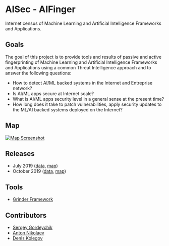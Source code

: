 # AISec - AIFinger 

Internet census of Machine Learning and Artificial Intelligence Frameworks and Applications.   

## Goals 
The goal of this project is to provide tools and results of passive and active fingerprinting of Machine Learning and Artificial Intelligence Frameworks and Applications using a common Threat Intelligence approach and to answer the following questions:

* How to detect AI/ML backed systems in the Internet and Entreprise network? 
* Is AI/ML apps secure at Internet scale? 
* What is AI/ML apps security level in a general sense at the present time? 
* How long does it take to patch vulnerabilities, apply security updates to the ML/AI backed systems  deployed on the Internet?

## Map
[![Map Screenshot](https://raw.githubusercontent.com/sdnewhop/AISec/master/AI%20Finger/Oct%202019/map_oct_2019.png)](https://sdnewhop.github.io/AISec/AI%20Finger/Oct%202019/map/index.html)

## Releases
* July 2019 ([data](/AI%20Finger/Jul%202019), [map](https://sdnewhop.github.io/AISec/AI%20Finger/Jul%202019/map/index.html))
* October 2019 ([data](/AI%20Finger/Oct%202019), [map](https://sdnewhop.github.io/AISec/AI%20Finger/Oct%202019/map/index.html))

## Tools
* [Grinder Framework](https://github.com/sdnewhop/grinder)

## Contributors
* [Sergey Gordeychik](https://twitter.com/scadasl)
* [Anton Nikolaev](https://github.com/manmolecular)
* [Denis Kolegov](https://twitter.com/dnkolegov)
